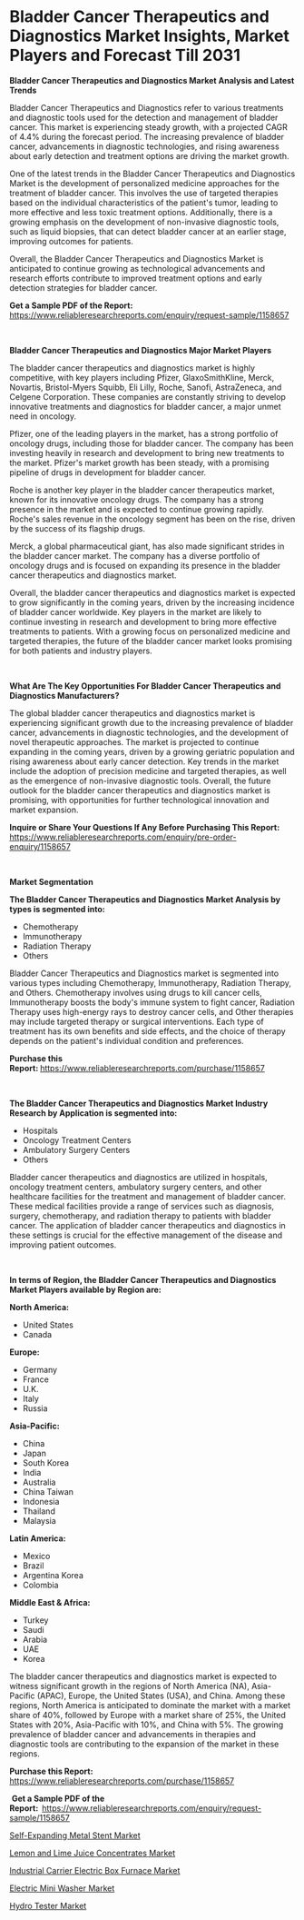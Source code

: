 <p><h1>Bladder Cancer Therapeutics and Diagnostics Market Insights, Market Players and Forecast Till 2031</h1></p><p><strong>Bladder Cancer Therapeutics and Diagnostics Market Analysis and Latest Trends</strong></p>
<p><p>Bladder Cancer Therapeutics and Diagnostics refer to various treatments and diagnostic tools used for the detection and management of bladder cancer. This market is experiencing steady growth, with a projected CAGR of 4.4% during the forecast period. The increasing prevalence of bladder cancer, advancements in diagnostic technologies, and rising awareness about early detection and treatment options are driving the market growth.</p><p>One of the latest trends in the Bladder Cancer Therapeutics and Diagnostics Market is the development of personalized medicine approaches for the treatment of bladder cancer. This involves the use of targeted therapies based on the individual characteristics of the patient's tumor, leading to more effective and less toxic treatment options. Additionally, there is a growing emphasis on the development of non-invasive diagnostic tools, such as liquid biopsies, that can detect bladder cancer at an earlier stage, improving outcomes for patients.</p><p>Overall, the Bladder Cancer Therapeutics and Diagnostics Market is anticipated to continue growing as technological advancements and research efforts contribute to improved treatment options and early detection strategies for bladder cancer.</p></p>
<p><strong>Get a Sample PDF of the Report:&nbsp;</strong> <a href="https://www.reliableresearchreports.com/enquiry/request-sample/1158657">https://www.reliableresearchreports.com/enquiry/request-sample/1158657</a></p>
<p>&nbsp;</p>
<p><strong>Bladder Cancer Therapeutics and Diagnostics Major Market Players</strong></p>
<p><p>The bladder cancer therapeutics and diagnostics market is highly competitive, with key players including Pfizer, GlaxoSmithKline, Merck, Novartis, Bristol-Myers Squibb, Eli Lilly, Roche, Sanofi, AstraZeneca, and Celgene Corporation. These companies are constantly striving to develop innovative treatments and diagnostics for bladder cancer, a major unmet need in oncology.</p><p>Pfizer, one of the leading players in the market, has a strong portfolio of oncology drugs, including those for bladder cancer. The company has been investing heavily in research and development to bring new treatments to the market. Pfizer's market growth has been steady, with a promising pipeline of drugs in development for bladder cancer.</p><p>Roche is another key player in the bladder cancer therapeutics market, known for its innovative oncology drugs. The company has a strong presence in the market and is expected to continue growing rapidly. Roche's sales revenue in the oncology segment has been on the rise, driven by the success of its flagship drugs.</p><p>Merck, a global pharmaceutical giant, has also made significant strides in the bladder cancer market. The company has a diverse portfolio of oncology drugs and is focused on expanding its presence in the bladder cancer therapeutics and diagnostics market.</p><p>Overall, the bladder cancer therapeutics and diagnostics market is expected to grow significantly in the coming years, driven by the increasing incidence of bladder cancer worldwide. Key players in the market are likely to continue investing in research and development to bring more effective treatments to patients. With a growing focus on personalized medicine and targeted therapies, the future of the bladder cancer market looks promising for both patients and industry players.</p></p>
<p>&nbsp;</p>
<p><strong>What Are The Key Opportunities For Bladder Cancer Therapeutics and Diagnostics Manufacturers?</strong></p>
<p><p>The global bladder cancer therapeutics and diagnostics market is experiencing significant growth due to the increasing prevalence of bladder cancer, advancements in diagnostic technologies, and the development of novel therapeutic approaches. The market is projected to continue expanding in the coming years, driven by a growing geriatric population and rising awareness about early cancer detection. Key trends in the market include the adoption of precision medicine and targeted therapies, as well as the emergence of non-invasive diagnostic tools. Overall, the future outlook for the bladder cancer therapeutics and diagnostics market is promising, with opportunities for further technological innovation and market expansion.</p></p>
<p><strong>Inquire or Share Your Questions If Any Before Purchasing This Report:</strong> <a href="https://www.reliableresearchreports.com/enquiry/pre-order-enquiry/1158657">https://www.reliableresearchreports.com/enquiry/pre-order-enquiry/1158657</a></p>
<p>&nbsp;</p>
<p><strong>Market Segmentation</strong></p>
<p><strong>The Bladder Cancer Therapeutics and Diagnostics Market Analysis by types is segmented into:</strong></p>
<p><ul><li>Chemotherapy</li><li>Immunotherapy</li><li>Radiation Therapy</li><li>Others</li></ul></p>
<p><p>Bladder Cancer Therapeutics and Diagnostics market is segmented into various types including Chemotherapy, Immunotherapy, Radiation Therapy, and Others. Chemotherapy involves using drugs to kill cancer cells, Immunotherapy boosts the body's immune system to fight cancer, Radiation Therapy uses high-energy rays to destroy cancer cells, and Other therapies may include targeted therapy or surgical interventions. Each type of treatment has its own benefits and side effects, and the choice of therapy depends on the patient's individual condition and preferences.</p></p>
<p><strong>Purchase this Report:&nbsp;</strong><a href="https://www.reliableresearchreports.com/purchase/1158657">https://www.reliableresearchreports.com/purchase/1158657</a></p>
<p>&nbsp;</p>
<p><strong>The Bladder Cancer Therapeutics and Diagnostics Market Industry Research by Application is segmented into:</strong></p>
<p><ul><li>Hospitals</li><li>Oncology Treatment Centers</li><li>Ambulatory Surgery Centers</li><li>Others</li></ul></p>
<p><p>Bladder cancer therapeutics and diagnostics are utilized in hospitals, oncology treatment centers, ambulatory surgery centers, and other healthcare facilities for the treatment and management of bladder cancer. These medical facilities provide a range of services such as diagnosis, surgery, chemotherapy, and radiation therapy to patients with bladder cancer. The application of bladder cancer therapeutics and diagnostics in these settings is crucial for the effective management of the disease and improving patient outcomes.</p></p>
<p>&nbsp;</p>
<p><strong>In terms of Region, the Bladder Cancer Therapeutics and Diagnostics Market Players available by Region are:</strong></p>
<p>
    <p> <strong> North America: </strong>
        <ul>
            <li>United States</li>
            <li>Canada</li>
        </ul>
        </p> 
    <p> <strong> Europe: </strong>
        <ul>
            <li>Germany</li>
            <li>France</li>
            <li>U.K.</li>
            <li>Italy</li>
            <li>Russia</li>
        </ul>
        </p> 
    <p> <strong> Asia-Pacific: </strong>
        <ul>
            <li>China</li>
            <li>Japan</li>
            <li>South Korea</li>
            <li>India</li>
            <li>Australia</li>
            <li>China Taiwan</li>
            <li>Indonesia</li>
            <li>Thailand</li>
            <li>Malaysia</li>
        </ul>
        </p> 
    <p> <strong> Latin America: </strong>
        <ul>
            <li>Mexico</li>
            <li>Brazil</li>
            <li>Argentina Korea</li>
            <li>Colombia</li>
        </ul>
        </p> 
    <p> <strong> Middle East & Africa: </strong>
        <ul>
            <li>Turkey</li>
            <li>Saudi</li>
            <li>Arabia</li>
            <li>UAE</li>
            <li>Korea</li>
        </ul>
    </p>
    </p>
<p><p>The bladder cancer therapeutics and diagnostics market is expected to witness significant growth in the regions of North America (NA), Asia-Pacific (APAC), Europe, the United States (USA), and China. Among these regions, North America is anticipated to dominate the market with a market share of 40%, followed by Europe with a market share of 25%, the United States with 20%, Asia-Pacific with 10%, and China with 5%. The growing prevalence of bladder cancer and advancements in therapies and diagnostic tools are contributing to the expansion of the market in these regions.</p></p>
<p><strong>Purchase this Report: </strong><a href="https://www.reliableresearchreports.com/purchase/1158657">https://www.reliableresearchreports.com/purchase/1158657</a></p>
<p>&nbsp;<strong>Get a Sample PDF of the Report:&nbsp;&nbsp;</strong><a href="https://www.reliableresearchreports.com/enquiry/request-sample/1158657">https://www.reliableresearchreports.com/enquiry/request-sample/1158657</a></p>
<p><strong></strong></p>
<p><p><a href="https://github.com/ChiragRp1/Market-Research-Report-List-3/blob/main/self-expanding-metal-stent-market.md">Self-Expanding Metal Stent Market</a></p><p><a href="https://github.com/Hazelklievgspy6vdcsmu106w/Market-Research-Report-List-1/blob/main/lemon-and-lime-juice-concentrates-market.md">Lemon and Lime Juice Concentrates Market</a></p><p><a href="https://issuu.com/reportprime-2/docs/industrial-carrier-electric-box-furnace-market-siz">Industrial Carrier Electric Box Furnace Market</a></p><p><a href="https://issuu.com/reportprime-2/docs/electric-mini-washer-market-size-2030.pptx">Electric Mini Washer Market</a></p><p><a href="https://medium.com/@laurenhunter26/hydro-tester-market-outlook-industry-overview-and-forecast-2024-to-2031-90f0ef88d042">Hydro Tester Market</a></p></p>